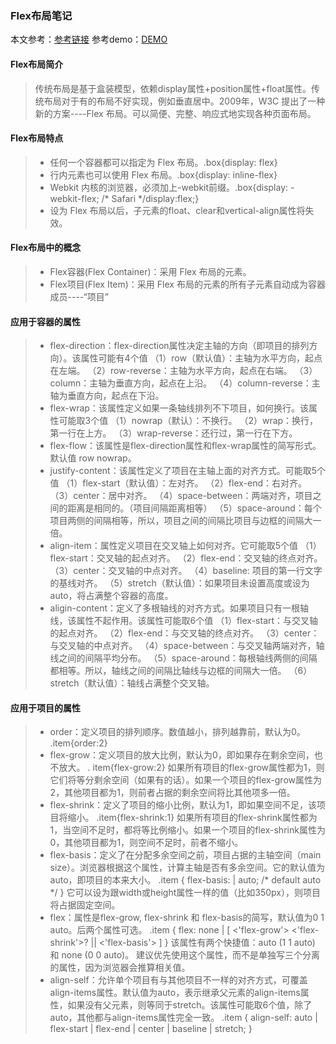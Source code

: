 ﻿### Flex布局笔记
本文参考：[参考链接](http://www.ruanyifeng.com/blog/2015/07/flex-grammar.html) 
参考demo：[DEMO](http://static.vgee.cn/static/index.html)
#### Flex布局简介
> 传统布局是基于盒装模型，依赖display属性+position属性+float属性。传统布局对于有的布局不好实现，例如垂直居中。2009年，W3C 提出了一种新的方案----Flex 布局。可以简便、完整、响应式地实现各种页面布局。

#### Flex布局特点
> - 任何一个容器都可以指定为 Flex 布局。.box{display: flex}
> - 行内元素也可以使用 Flex 布局。.box{display: inline-flex}
> - Webkit 内核的浏览器，必须加上-webkit前缀。.box{display: -webkit-flex; /* Safari */display:flex;}
> - 设为 Flex 布局以后，子元素的float、clear和vertical-align属性将失效。

#### Flex布局中的概念
> - Flex容器(Flex Container)：采用 Flex 布局的元素。
> - Flex项目(Flex Item)：采用 Flex 布局的元素的所有子元素自动成为容器成员----“项目”

#### 应用于容器的属性
> - flex-direction：flex-direction属性决定主轴的方向（即项目的排列方向）。该属性可能有4个值
		（1）row（默认值）：主轴为水平方向，起点在左端。
		（2）row-reverse：主轴为水平方向，起点在右端。
		（3）column：主轴为垂直方向，起点在上沿。
		（4）column-reverse：主轴为垂直方向，起点在下沿。
> - flex-wrap：该属性定义如果一条轴线排列不下项目，如何换行。该属性可能取3个值
		（1）nowrap（默认）：不换行。
		（2）wrap：换行，第一行在上方。
		（3）wrap-reverse：还行过，第一行在下方。
> - flex-flow：该属性是flex-direction属性和flex-wrap属性的简写形式。默认值 row nowrap。
> - justify-content：该属性定义了项目在主轴上面的对齐方式。可能取5个值
		（1）flex-start（默认值）：左对齐。
		（2）flex-end：右对齐。
		（3）center：居中对齐。
		（4）space-between：两端对齐，项目之间的距离是相同的。（项目间隔距离相等）
		（5）space-around：每个项目两侧的间隔相等，所以，项目之间的间隔比项目与边框的间隔大一倍。
>- align-item：属性定义项目在交叉轴上如何对齐。它可能取5个值
		（1）flex-start：交叉轴的起点对齐。
		（2）flex-end：交叉轴的终点对齐。
		（3）center：交叉轴的中点对齐。
		（4）baseline: 项目的第一行文字的基线对齐。
		（5）stretch（默认值）：如果项目未设置高度或设为auto，将占满整个容器的高度。
>- aligin-content：定义了多根轴线的对齐方式。如果项目只有一根轴线，该属性不起作用。该属性可能取6个值
		（1）flex-start：与交叉轴的起点对齐。
		（2）flex-end：与交叉轴的终点对齐。
		（3）center：与交叉轴的中点对齐。
		（4）space-between：与交叉轴两端对齐，轴线之间的间隔平均分布。
		（5）space-around：每根轴线两侧的间隔都相等。所以，轴线之间的间隔比轴线与边框的间隔大一倍。
		（6）stretch（默认值）：轴线占满整个交叉轴。
		
#### 应用于项目的属性

 >- order：定义项目的排列顺序。数值越小，排列越靠前，默认为0。
		 .item{order:2}
 >- flex-grow：定义项目的放大比例，默认为0，即如果存在剩余空间，也不放大。
		. item{flex-grow:2}
		如果所有项目的flex-grow属性都为1，则它们将等分剩余空间（如果有的话）。如果一个项目的flex-grow属性为2，其他项目都为1，则前者占据的剩余空间将比其他项多一倍。
>- flex-shrink：定义了项目的缩小比例，默认为1，即如果空间不足，该项目将缩小。
		.item{flex-shrink:1}
		如果所有项目的flex-shrink属性都为1，当空间不足时，都将等比例缩小。如果一个项目的flex-shrink属性为0，其他项目都为1，则空间不足时，前者不缩小。
>-  flex-basis：定义了在分配多余空间之前，项目占据的主轴空间（main size）。浏览器根据这个属性，计算主轴是否有多余空间。它的默认值为auto，即项目的本来大小。
		.item {
		   flex-basis: <length> | auto; /* default auto */
		}
		它可以设为跟width或height属性一样的值（比如350px），则项目将占据固定空间。
>- flex：属性是flex-grow, flex-shrink 和 flex-basis的简写，默认值为0 1 auto。后两个属性可选。
.item {
  flex: none | [ <'flex-grow'> <'flex-shrink'>? || <'flex-basis'> ]
}
		该属性有两个快捷值：auto (1 1 auto) 和 none (0 0 auto)。
		建议优先使用这个属性，而不是单独写三个分离的属性，因为浏览器会推算相关值。
>- align-self：允许单个项目有与其他项目不一样的对齐方式，可覆盖align-items属性。默认值为auto，表示继承父元素的align-items属性，如果没有父元素，则等同于stretch。该属性可能取6个值，除了auto，其他都与align-items属性完全一致。
.item {
  align-self: auto | flex-start | flex-end | center | baseline | stretch;
}